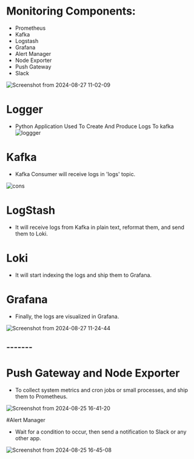 # Monitoring Components:
- Prometheus
- Kafka
- Logstash
- Grafana
- Alert Manager
- Node Exporter
- Push Gateway
- Slack 


![Screenshot from 2024-08-27 11-02-09](https://github.com/user-attachments/assets/95bf0ac2-03f0-4a78-9bbb-5ecb3104a306)

# Logger
* Python Application Used To Create And Produce Logs To kafka
![loggger](https://github.com/user-attachments/assets/58365619-282e-4954-a1e7-b78a684a7624)

# Kafka
* Kafka Consumer will receive logs in 'logs' topic.

![cons](https://github.com/user-attachments/assets/78c372e3-290c-4f4b-92d0-c55c2626d586)

# LogStash
* It will receive logs from Kafka in plain text, reformat them, and send them to Loki.

# Loki
* It will start indexing the logs and ship them to Grafana.

# Grafana
* Finally, the logs are visualized in Grafana.

![Screenshot from 2024-08-27 11-24-44](https://github.com/user-attachments/assets/62bb6b06-7b72-4e01-b44b-0f3950d5809d)


## -------


# Push Gateway and Node Exporter
* To collect system metrics and cron jobs or small processes, and ship them to Prometheus.

![Screenshot from 2024-08-25 16-41-20](https://github.com/user-attachments/assets/e403cbda-0534-4c85-976a-f139920dbaec)

#Alert Manager
* Wait for a condition to occur, then send a notification to Slack or any other app.

![Screenshot from 2024-08-25 16-45-08](https://github.com/user-attachments/assets/7e4495d9-cacc-4c54-bb68-136aed2ac87b)

